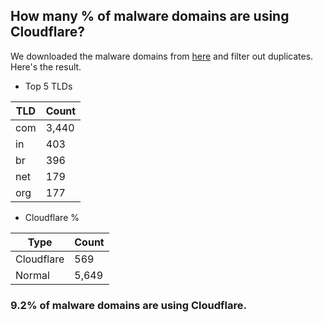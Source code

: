 ## How many % of malware domains are using Cloudflare?


We downloaded the malware domains from [here](https://urlhaus.abuse.ch) and filter out duplicates.
Here's the result.


[//]: # (start replacement)


- Top 5 TLDs

| TLD | Count |
| --- | --- |
| com | 3,440 |
| in | 403 |
| br | 396 |
| net | 179 |
| org | 177 |


- Cloudflare %

| Type | Count |
| --- | --- |
| Cloudflare | 569 |
| Normal | 5,649 |


### 9.2% of malware domains are using Cloudflare.